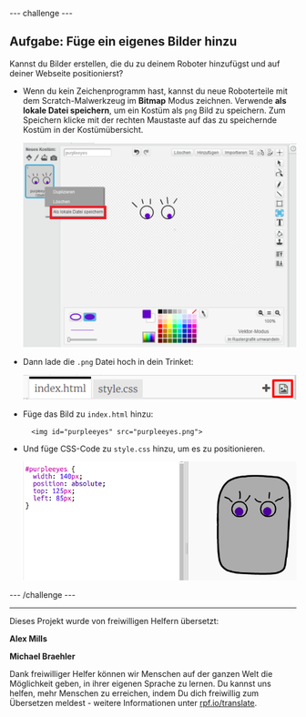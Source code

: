 --- challenge ---

## Aufgabe: Füge ein eigenes Bilder hinzu

Kannst du Bilder erstellen, die du zu deinem Roboter hinzufügst und auf deiner Webseite positionierst?

+ Wenn du kein Zeichenprogramm hast, kannst du neue Roboterteile mit dem Scratch-Malwerkzeug im **Bitmap** Modus zeichnen. Verwende **als lokale Datei speichern**, um ein Kostüm als `png` Bild zu speichern. Zum Speichern klicke mit der rechten Maustaste auf das zu speichernde Kostüm in der Kostümübersicht.
    
    ![Screenshot](images/robot-scratch-paint1.png)

+ Dann lade die `.png` Datei hoch in dein Trinket:
    
    ![Screenshot](images/robot-image-add.png)

+ Füge das Bild zu `index.html` hinzu:
    
        <img id="purpleeyes" src="purpleeyes.png">

+ Und füge CSS-Code zu `style.css` hinzu, um es zu positionieren.
    
    ![Screenshot](images/robot-use-purple-eyes.png)

--- /challenge ---

***
Dieses Projekt wurde von freiwilligen Helfern übersetzt:

**Alex Mills**

**Michael Braehler**

Dank freiwilliger Helfer können wir Menschen auf der ganzen Welt die Möglichkeit geben, in ihrer eigenen Sprache zu lernen. Du kannst uns helfen, mehr Menschen zu erreichen, indem Du dich freiwillig zum Übersetzen meldest - weitere Informationen unter [rpf.io/translate](https://rpf.io/translate).
